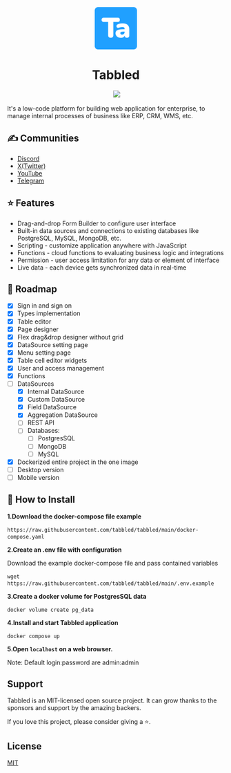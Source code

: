 <div align="center" width="100%">
    <img src="public/favicon.png" width="98" alt="" />
</div>
<h1 align="center">
  Tabbled
</h1>

<div align="center" width="100%">
<img alt="" src="https://img.shields.io/github/last-commit/tabbled/tabbled" /></a>
<a target="_blank" href="https://github.com/louislam/uptime-kuma"><img src="https://img.shields.io/github/stars/tabbled" /></a>
</div>

It's a low-code platform for building web application for enterprise, to manage internal processes of business like ERP, CRM, WMS, etc.

## ✍ Communities

* [Discord](https://github.com/tabbled/tabbled) 
* [X(Twitter)](https://twitter.com/the_tabbled)
* [YouTube](https://youtube.com/@Tabbled-platform)
* [Telegram](https://t.me/tabbled)

## ⭐ Features

* Drag-and-drop Form Builder to configure user interface
* Built-in data sources and connections to existing databases like PostgreSQL, MySQL, MongoDB, etc.
* Scripting - customize application anywhere with JavaScript
* Functions - cloud functions to evaluating business logic and integrations
* Permission - user access limitation for any data or element of interface
* Live data - each device gets synchronized data in real-time

## 🌿 Roadmap

- [x] Sign in and sign on
- [x] Types implementation
- [x] Table editor
- [x] Page designer
- [x] Flex drag&drop designer without grid
- [x] DataSource setting page
- [x] Menu setting page
- [x] Table cell editor widgets
- [x] User and access management
- [x] Functions
- [ ] DataSources 
  - [x] Internal DataSource
  - [x] Custom DataSource
  - [x] Field DataSource
  - [x] Aggregation DataSource
  - [ ] REST API
  - [ ] Databases:
    - [ ] PostgresSQL
    - [ ] MongoDB
    - [ ] MySQL
- [x] Dockerized entire project in the one image
- [ ] Desktop version
- [ ] Mobile version

## 🚀 How to Install

**1.Download the docker-compose file example**
```shell
https://raw.githubusercontent.com/tabbled/tabbled/main/docker-compose.yaml
```
**2.Create an .env file with configuration**

Download the example docker-compose file and pass contained variables
```shell
wget https://raw.githubusercontent.com/tabbled/tabbled/main/.env.example
```

**3.Create a docker volume for PostgresSQL data**

```shell
docker volume create pg_data
```

**4.Install and start Tabbled application**
```shell
docker compose up
```

**5.Open `localhost` on a web browser.**

Note: Default login:password are admin:admin

## 	Support

Tabbled is an MIT-licensed open source project. It can grow thanks to the sponsors and support by the amazing backers.

If you love this project, please consider giving a ⭐.

## License

[MIT](https://github.com/tabbled/tabbled/LICENSE)
